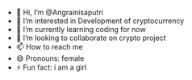 - 👋 Hi, I’m @Angrainisaputri
- 👀 I’m interested in Development of cryptocurrency 
- 🌱 I’m currently learning coding for now
- 💞️ I’m looking to collaborate on crypto project
- 📫 How to reach me 
- 😄 Pronouns: female
- ⚡ Fun fact: i am a girl

<!---
Angrainisaputri/Angrainisaputri is a ✨ special ✨ repository because its `README.md` (this file) appears on your GitHub profile.
You can click the Preview link to take a look at your changes.
--->
